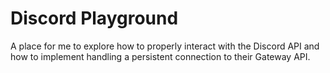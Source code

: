 # Discord Playground

A place for me to explore how to properly interact with the Discord API and how to implement handling a persistent connection to their Gateway API.

